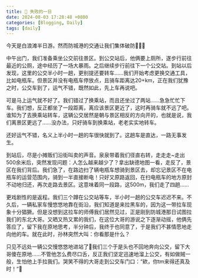 ```yaml
---
title: 🤣 失败的一日
date: 2024-08-03 17:28:48 +0800
categories: [Blogging, Daily]
tags: [daily]
---
```


今天是白浪滩半日游。然而防城港的交通让我们集体破防🤣🤣🤣

中午出门，我们准备乘坐公交前往景区。到公交站后，他俩要上厕所，遂步行前往最近的公厕，途中经历了一场大暴雨。之后继续步行前往下一个公交站。到站以后发现，这里的公交半小时一趟，更别提还要转车……我们开始考虑更换交通工具，比如电瓶车。但景区并没有电瓶车停放点，且骑车距离达20+km，正在我们犹豫之时，公交车到了，运气不错，既然如此，先上车再说吧。

可是马上运气就不好了。我们错过了换乘站，而且还坐过了两站……急急忙忙下车。我们想，反正都坐了一段距离，离应该景区更近了，这时再骑车就不远了吧。谁知为了去换乘站转车，这辆公交居然是朝与景区相反的方向开的，也就是说，我们离景区更远了……没办法，只好骑车到换乘站，老老实实地转车。

还好运气不错，名义上半小时一趟的车很快就到了。这趟车是直达，一路无事发生。

到站后，尽是小摊贩们沿街叫卖的声音。泉泉带着我们径直右转，走走走~走出500余米后，突然发现问题：人怎么越来越少了？拿出缺德地图一看，走反了，景区在我们背后。我们急了，在路边扫了辆电瓶车想骑到景区去，却忘记景区不在电瓶车的运营范围内，骑到一半直接断电！只好又原路返回，在扫电瓶车的地方原封不动地归还，再次走路去景区。这意味着同一段路，这500m，我们走了四趟……

更戏剧性的是返程。我们三个蹲在公交站等车，半小时一趟的公交车迟迟不来。不久后，一辆私家车慢悠悠地靠在街沿，我们知道是来拉黑车的，因为这一带拉车现象十分猖獗。但是没想到这拉车的师傅我们居然见过，正是刚到防城港那日试图拉我们的东北大哥。又晒又热又累的我们，在这位大哥的游说之下逐渐动摇，他俩先答应了，留下我在原地思考，半分钟后，我终于也同意了，于是我们不甚情愿地走向他的车。就在此时，孙林突然大叫：你看那是什么？

只见不远处一辆公交慢悠悠地进站了🤣我们三个于是头也不回地奔向公交，留下大哥傻在原地……不管他怎么费尽口舌，反正我们坚定迅速地溜上公交，有如做贼一般，生怕他上手拉我们。哭笑不得的大哥走到公交车门口：“欸，你tm来得还真及时！”🤣
